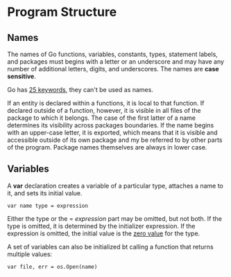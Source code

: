 # Program Structure

## Names

The names of Go functions, variables, constants, types, statement labels, and packages must begins with a letter or an underscore and may have any number of additional letters, digits, and underscores. The names are **case sensitive**.

Go has [25 keywords](https://golang.org/ref/spec#Keywords), they can't be  used as names.

If an entity is declared within a functions, it is local to that function. If declared outside of a function, however, it is visible in all files of the package to which it belongs. The case of the first latter of a name determines its visibility across packages boundaries. If the name begins with an upper-case letter, it is exported, which means that it is visible and accessible outside of its own package and my be referred to by other parts of the program. Package names themselves are always in lower case.

## Variables

A **var** declaration creates a variable of a particular type, attaches a name to it, and sets its initial value.

```golang
var name type = expression
```

Either the type or the = *expression* part may be omitted, but not both. If the type is omitted, it is determined by the initializer expression. If the expression is omitted, the initial value is the [zero value](https://golang.org/ref/spec#The_zero_value) for the type.

A set of variables can also be initialized bt calling a function that returns multiple values:

```golang
var file, err = os.Open(name)
```

